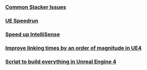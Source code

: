 ### [Common Slacker Issues](https://tackytortoise.github.io/2022/06/24/common-slacker-issues.html)
### [UE Speedrun](https://landelare.github.io/2023/01/07/cpp-speedrun.html)
### [Speed up IntelliSense](https://horugame.com/speed-up-intellisense-for-c-in-visual-studio/)
### [Improve linking times by an order of magnitude in UE4](https://horugame.com/improve-linking-times-by-an-order-of-magnitude-in-ue4/)
### [Script to build everything in Unreal Engine 4](https://horugame.com/script-to-build-everything-in-unreal-engine-4/)
